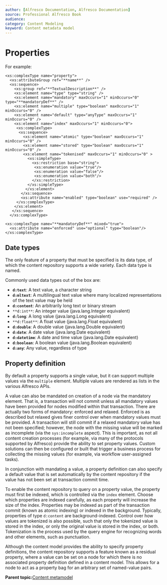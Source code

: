 ```yaml
---
author: [Alfresco Documentation, Alfresco Documentation]
source: Professional Alfresco Book
audience: 
category: Content Modeling
keyword: Content metadata model
---
```


# Properties

For example:

```
<xs:complexType name="property">
  <xs:attributeGroup ref="**name**" />
  <xs:sequence>
    <xs:group ref="**TextualDescription**" />
    <xs:element name="type" type="string" />
    <xs:element name="mandatory" maxOccurs="1" minOccurs="0" type="**mandatoryDef**" />
    <xs:element name="multiple" type="boolean" maxOccurs="1" minOccurs="0" />
    <xs:element name="default" type="anyType" maxOccurs="1" minOccurs="0" />
    <xs:element name="index" maxOccurs="1" minOccurs="0">
     <xs:complexType>
      <xs:sequence>
        <xs:element name="atomic" type="boolean" maxOccurs="1" minOccurs="0" />
        <xs:element name="stored" type="boolean" maxOccurs="1" minOccurs="0" />
        <xs:element name="tokenised" maxOccurs="1" minOccurs="0" >
          <xs:simpleType>
            <xs:restriction base="string">
             <xs:enumeration value="true"/>
             <xs:enumeration value="false"/>
             <xs:enumeration value="both"/>
            </xs:restriction>
          </xs:simpleType>
         </xs:element>
       </xs:sequence>
       <xs:attribute name="enabled" type="boolean" use="required" />
     </xs:complexType>
    </xs:element>
   </xs:sequence>
  </xs:complexType>

<xs:complexType name="**mandatoryDef**" mixed="true">
  <xs:attribute name="enforced" use="optional" type="boolean"/>
</xs:complexType>
```

## Date types

The only feature of a property that must be specified is its data type, of which the content repository supports a wide variety. Each data type is named.

Commonly used data types out of the box are:

-   **`d:text`**: A text value, a character string
-   **`d:mltext`**: A multilingual text value where many localized representations of the text value may be held
-   **`d:content`**: An arbitrarily long text or binary stream
-   `**d:int**`: An integer value \(java.lang.Integer equivalent\)
-   **`d:long`**: A long value \(java.lang.Long equivalent\)
-   `**d:float**`: A float value \(java.lang.Float equivalent\)
-   **`d:double`**: A double value \(java.lang.Double equivalent\)
-   **`d:date`**: A date value \(java.lang.Date equivalent\)
-   **`d:datetime`**: A date and time value \(java.lang.Date equivalent\)
-   **`d:boolean`**: A boolean value \(java.lang.Boolean equivalent\)
-   **`d:any`**: Any value, regardless of type

## Property definition

By default a property supports a single value, but it can support multiple values via the `multiple` element. Multiple values are rendered as lists in the various Alfresco APIs.

A value can also be mandated on creation of a node via the mandatory element. That is, a transaction will not commit unless all mandatory values have been provided for nodes modified within that transaction. There are actually two forms of mandatory: enforced and relaxed. Enforced is as described but relaxed gives finer control over when mandatory values must be provided. A transaction will still commit if a relaxed mandatory value has not been specified; however, the node with the missing value will be marked as incomplete \(via the `sys:incomplete` aspect\). This is important, as not all content creation processes \(for example, via many of the protocols supported by Alfresco\) provide the ability to set property values. Custom solutions can then be configured or built that trigger a business process for collecting the missing values \(for example, via workflow user-assigned tasks\).

In conjunction with mandating a value, a property definition can also specify a default value that is set automatically by the content repository if the value has not been set at transaction commit time.

To enable the content repository to query on a property value, the property must first be indexed, which is controlled via the `index` element. Choose which properties are indexed carefully, as each property will increase the size of the index. Properties may be indexed as part of the transaction commit \(known as atomic indexing\) or indexed in the background. Typically, properties of type `d:content` are background-indexed. Control over how values are tokenized is also possible, such that only the tokenized value is stored in the index, or only the original value is stored in the index, or both. Tokenization is the process used by the query engine for recognizing words and other elements, such as punctuation.

Although the content model provides the ability to specify property definitions, the content repository supports a feature known as a residual property, where a value can be set on a node for which there is no associated property definition defined in a content model. This allows for a node to act as a property bag for an arbitrary set of named-value pairs.

**Parent topic:**[Content metamodel](../concepts/metadata-model-define.md)

